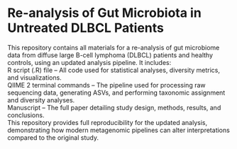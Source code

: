 # Re-analysis of Gut Microbiota in Untreated DLBCL Patients
This repository contains all materials for a re-analysis of gut microbiome data from diffuse large B-cell lymphoma (DLBCL) patients and healthy controls, using an updated analysis pipeline. It includes: <br>
R script (.R) file – All code used for statistical analyses, diversity metrics, and visualizations.<br>
QIIME 2 terminal commands – The pipeline used for processing raw sequencing data, generating ASVs, and performing taxonomic assignment and diversity analyses.<br>
Manuscript – The full paper detailing study design, methods, results, and conclusions.<br>
This repository provides full reproducibility for the updated analysis, demonstrating how modern metagenomic pipelines can alter interpretations compared to the original study.<br>
